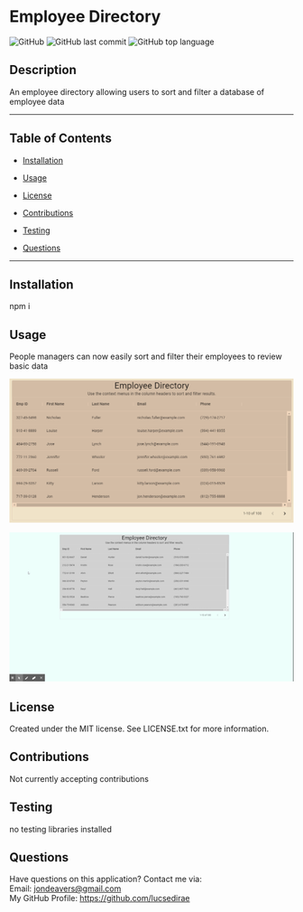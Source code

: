 # Employee Directory

![GitHub](https://img.shields.io/github/license/lucsedirae/employee_directory?color=39%2C%20255%2C%200%20&style=for-the-badge)
![GitHub last commit](https://img.shields.io/github/last-commit/lucsedirae/employee_directory?style=for-the-badge)
![GitHub top language](https://img.shields.io/github/languages/top/lucsedirae/employee_directory?style=for-the-badge)

## Description
An employee directory allowing users to sort and filter a database of employee data

<hr>

## Table of Contents 

* [Installation](#installation)

* [Usage](#usage)

* [License](#license)

* [Contributions](#contributions)

* [Testing](#testing)

* [Questions](#questions)

<hr>

## Installation
npm i

## Usage
People managers can now easily sort and filter their employees to review basic data

![Screenshot of app](public/screenshot.PNG)

![Demo of filter/sort](public/demo.gif)

## License
Created under the MIT license. See LICENSE.txt for more information.

## Contributions
Not currently accepting contributions

## Testing
no testing libraries installed

## Questions
Have questions on this application? Contact me via:<br>
Email: jondeavers@gmail.com <br>
My GitHub Profile: https://github.com/lucsedirae <br>   
